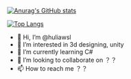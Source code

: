 [![Anurag's GitHub stats](https://github-readme-stats.vercel.app/api?username=huliawsl&count_private=true)](https://github.com/huliawsl/github-readme-stats)

[![Top Langs](https://github-readme-stats.vercel.app/api/top-langs/?username=huliawsl&count_private=true)](https://github.com/huliawsl/github-readme-stats)
- 👋 Hi, I’m @huliawsl
- 👀 I’m interested in 3d designing, unity
- 🌱 I’m currently learning C#
- 💞️ I’m looking to collaborate on ？？
- 📫 How to reach me ？？

<!---
huliawsl/huliawsl is a ✨ special ✨ repository because its `README.md` (this file) appears on your GitHub profile.
You can click the Preview link to take a look at your changes.
--->

